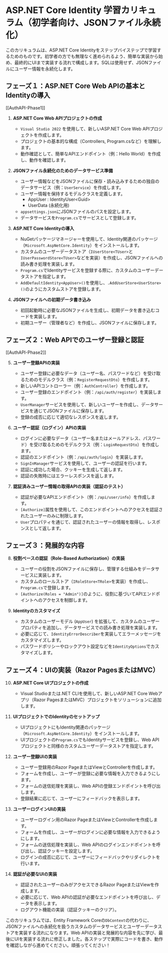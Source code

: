 # ASP.NET Core Identity 学習カリキュラム（初学者向け、JSONファイル永続化）

このカリキュラムは、ASP.NET Core Identityをステップバイステップで学習するためのものです。初学者の方でも無理なく進められるよう、簡単な実装から始め、最終的にUIまで実装する流れで構成します。SQLは使用せず、JSONファイルにユーザー情報を永続化します。

## フェーズ１：ASP.NET Core Web APIの基本とIdentityの導入
[[AuthAPI-Phase1]]

1.  **ASP.NET Core Web APIプロジェクトの作成**
    - `Visual Studio 2022` を使用して、新しいASP.NET Core Web APIプロジェクトを作成します。
    - プロジェクトの基本的な構成（Controllers, Program.csなど）を理解します。
    - 動作確認として、簡単なAPIエンドポイント（例：Hello World）を作成し、動作を確認します。

2.  **JSONファイル永続化のためのデータサービス準備**
    - ユーザー情報などをJSONファイルに保存・読み込みするための独自のデータサービス（例：`UserService`）を作成します。
    - ユーザー情報を保持するモデルクラスを定義します。
        - AppUser : IdentityUser\<Guid>
        - UserData (永続化用)
    - `appsettings.json`にJSONファイルのパスを設定します。
    - データサービスを`Program.cs`でサービスとして登録します。

3.  **ASP.NET Core Identityの導入**
    - NuGetパッケージマネージャーを使用して、Identity関連のパッケージ（`Microsoft.AspNetCore.Identity`）をインストールします。
    - カスタムのユーザーデータストア（`IUserStore<TUser>`と`IUserPasswordStore<TUser>`などを実装）を作成し、JSONファイルへの読み書き処理を実装します。
    - `Program.cs`でIdentityサービスを登録する際に、カスタムのユーザーデータストアを指定します。
    - `AddDefaultIdentity<AppUser>()`を使用し、`.AddUserStore<UserStore>()`のようにカスタムストアを登録します。

4.  **JSONファイルへの初期データ書き込み**
    - 初回起動時に必要なJSONファイルを生成し、初期データを書き込むコードを実装します。
    - 初期ユーザー（管理者など）を作成し、JSONファイルに保存します。

## フェーズ２：Web APIでのユーザー登録と認証
[[AuthAPI-Phase2]]

5.  **ユーザー登録APIの実装**
    - ユーザー登録に必要なデータ（ユーザー名、パスワードなど）を受け取るためのモデルクラス（例：`RegisterRequestDto`）を作成します。
    - 新しいAPIコントローラー（例：`AuthController`）を作成します。
    - ユーザー登録のエンドポイント（例：`/api/auth/register`）を実装します。
    - `UserManager`サービスを使用して、新しいユーザーを作成し、データサービスを通じてJSONファイルに保存します。
    - 登録の成否に応じて適切なレスポンスを返します。

6.  **ユーザー認証（ログイン）APIの実装**
    - ログインに必要なデータ（ユーザー名またはメールアドレス、パスワード）を受け取るためのモデルクラス（例：`LoginRequestDto`）を作成します。
    - 認証のエンドポイント（例：`/api/auth/login`）を実装します。
    - `SignInManager`サービスを使用して、ユーザーの認証を行います。
    - 認証に成功した場合、クッキーを生成して返します。
    - 認証の失敗時にはエラーレスポンスを返します。

7.  **認証済みユーザー情報の取得APIの実装（認証のテスト）**
    - 認証が必要なAPIエンドポイント（例：`/api/user/info`）を作成します。
    - `[Authorize]`属性を使用して、このエンドポイントへのアクセスを認証されたユーザーのみに制限します。
    - `User`プロパティを通じて、認証されたユーザーの情報を取得し、レスポンスとして返します。

## フェーズ３：発展的な内容

8.  **役割ベースの認証（Role-Based Authorization）の実装**
    - ユーザーの役割をJSONファイルに保存し、管理する仕組みをデータサービスに実装します。
    - カスタムのロールストア（`IRoleStore<TRole>`を実装）を作成し、`Program.cs`で登録します。
    - `[Authorize(Roles = "Admin")]`のように、役割に基づいてAPIエンドポイントへのアクセスを制御します。

9.  **Identityのカスタマイズ**
    - カスタムのユーザーモデル (`AppUser`) を拡張して、カスタムのユーザープロパティを追加し、データサービスでの読み書き処理を実装します。
    - 必要に応じて、`IdentityErrorDescriber`を実装してエラーメッセージをカスタマイズします。
    - パスワードポリシーやロックアウト設定などを`IdentityOptions`でカスタマイズします。

## フェーズ４：UIの実装（Razor PagesまたはMVC）

10. **ASP.NET Core UIプロジェクトの作成**
    - Visual Studioまたは.NET CLIを使用して、新しいASP.NET Core Webアプリ（Razor PagesまたはMVC）プロジェクトをソリューションに追加します。

11. **UIプロジェクトでのIdentityのセットアップ**
    - UIプロジェクトにもIdentity関連のパッケージ（`Microsoft.AspNetCore.Identity`）をインストールします。
    - UIプロジェクトの`Program.cs`でもIdentityサービスを登録し、Web APIプロジェクトと同様のカスタムユーザーデータストアを指定します。

12. **ユーザー登録UIの実装**
    - ユーザー登録用のRazor PageまたはViewとControllerを作成します。
    - フォームを作成し、ユーザーが登録に必要な情報を入力できるようにします。
    - フォームの送信処理を実装し、Web APIの登録エンドポイントを呼び出します。
    - 登録結果に応じて、ユーザーにフィードバックを表示します。

13. **ユーザーログインUIの実装**
    - ユーザーログイン用のRazor PageまたはViewとControllerを作成します。
    - フォームを作成し、ユーザーがログインに必要な情報を入力できるようにします。
    - フォームの送信処理を実装し、Web APIのログインエンドポイントを呼び出し、認証クッキーを設定します。
    - ログインの成否に応じて、ユーザーにフィードバックやリダイレクトを行います。

14. **認証が必要なUIの実装**
    - 認証されたユーザーのみがアクセスできるRazor PageまたはViewを作成します。
    - 必要に応じて、Web APIの認証が必要なエンドポイントを呼び出し、データを表示します。
    - ログアウト機能の実装（認証クッキーのクリア）。

このカリキュラムでは、Entity Framework Coreの`DbContext`の代わりに、JSONファイルへの永続化を扱うカスタムのデータサービスとユーザーデータストアを実装する流れになります。Web APIの実装と発展的な内容を先に学び、最後にUIを実装する流れに修正しました。各ステップで実際にコードを書き、動作を確認しながら進めてください。頑張ってください！